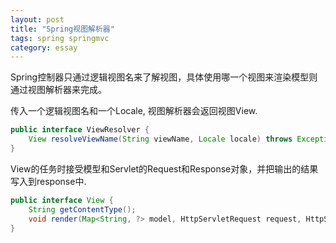 ```yaml
---
layout: post
title: "Spring视图解析器"
tags: spring springmvc
category: essay
---
```


Spring控制器只通过逻辑视图名来了解视图，具体使用哪一个视图来渲染模型则通过视图解析器来完成。

传入一个逻辑视图名和一个Locale, 视图解析器会返回视图View. 

```java
public interface ViewResolver {
    View resolveViewName(String viewName, Locale locale) throws Exception;
}
```

View的任务时接受模型和Servlet的Request和Response对象，并把输出的结果写入到response中. 

```java
public interface View {
    String getContentType();
    void render(Map<String, ?> model, HttpServletRequest request, HttpServletResponse response) throws Exception;
}
```

